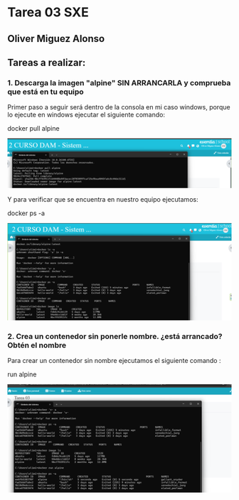 # Tarea 03 SXE
## Oliver Miguez Alonso

## Tareas a realizar: 
### 1. Descarga la imagen "alpine" SIN ARRANCARLA y comprueba que está en tu equipo
Primer paso a seguir será dentro de la consola en mi caso windows, porque lo ejecute en windows ejecutar el siguiente comando:
  
  docker pull alpine
  
![Imagen1](https://github.com/oliver-miguez/Tarea-03-SXE-Oliver-Miguez-Alonso/blob/main/1.png)

Y para verificar que se encuentra en nuestro equipo ejecutamos:

  docker ps -a
  
![Imagen2](https://github.com/oliver-miguez/Tarea-03-SXE-Oliver-Miguez-Alonso/blob/main/2.png)


### 2. Crea un contenedor sin ponerle nombre. ¿está arrancado? Obtén el nombre
Para crear un contenedor sin nombre ejecutamos el siguiente comando : 

  run alpine
  
![Imagen3](https://github.com/oliver-miguez/Tarea-03-SXE-Oliver-Miguez-Alonso/blob/main/3.png)


